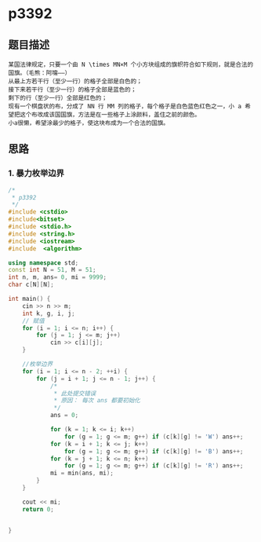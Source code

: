 # p3392

## 题目描述
    某国法律规定，只要一个由 N \times MN×M 个小方块组成的旗帜符合如下规则，就是合法的国旗。（毛熊：阿嚏——）
    从最上方若干行（至少一行）的格子全部是白色的；
    接下来若干行（至少一行）的格子全部是蓝色的；
    剩下的行（至少一行）全部是红色的；
    现有一个棋盘状的布，分成了 NN 行 MM 列的格子，每个格子是白色蓝色红色之一，小 a 希望把这个布改成该国国旗，方法是在一些格子上涂颜料，盖住之前的颜色。
    小a很懒，希望涂最少的格子，使这块布成为一个合法的国旗。

## 思路

### 1. 暴力枚举边界

```C++
/*
 * p3392
 */
#include <cstdio>
#include<bitset>
#include <stdio.h>
#include <string.h>
#include <iostream>
#include  <algorithm>

using namespace std;
const int N = 51, M = 51;
int n, m, ans= 0, mi = 9999;
char c[N][N];

int main() {
    cin >> n >> m;
    int k, g, i, j;
    // 赋值
    for (i = 1; i <= n; i++) {
        for (j = 1; j <= m; j++)
            cin >> c[i][j];
    }

    //枚举边界
    for (i = 1; i <= n - 2; ++i) {
        for (j = i + 1; j <= n - 1; j++) {
            /*
             * 此处提交错误
             * 原因： 每次 ans 都要初始化
             */
            ans = 0;

            for (k = 1; k <= i; k++)
                for (g = 1; g <= m; g++) if (c[k][g] != 'W') ans++;
            for (k = i + 1; k <= j; k++)
                for (g = 1; g <= m; g++) if (c[k][g] != 'B') ans++;
            for (k = j + 1; k <= n; k++)
                for (g = 1; g <= m; g++) if (c[k][g] != 'R') ans++;
            mi = min(ans, mi);
        }
    }

    cout << mi;
    return 0;


}

```